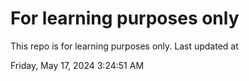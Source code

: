 # For learning purposes only
This repo is for learning purposes only.
Last updated at

Friday, May 17, 2024 3:24:51 AM

